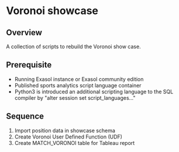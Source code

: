 
# Voronoi showcase

## Overview

A collection of scripts to rebuild the Voronoi show case.


## Prerequisite

* Running Exasol instance or Exasol community edition
* Published sports analytics script language container
* Python3 is introduced an additional scripting language to the SQL compiler by
"alter session set script_languages..."


## Sequence

1) Import position data in showcase schema
2) Create Voronoi User Defined Function (UDF)
3) Create MATCH_VORONOI table for Tableau report